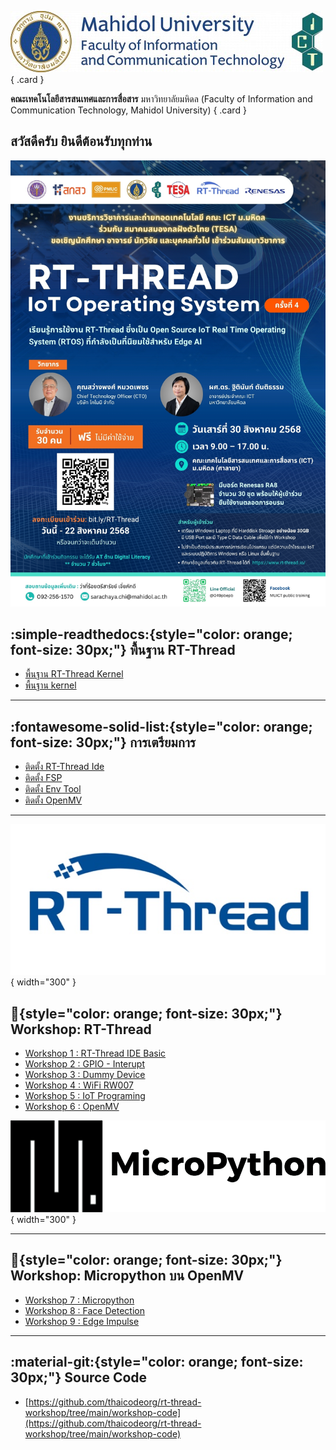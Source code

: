 <div class="grid" markdown>

![](./01_rt-thread/images/mahidol_logo.jpg)
{ .card }

**คณะเทคโนโลยีสารสนเทศและการสื่อสาร** มหาวิทยาลัยมหิดล
(Faculty of Information and Communication Technology, Mahidol University)
{ .card }

</div>

## สวัสดีครับ ยินดีต้อนรับทุกท่าน

![](./01_rt-thread/images/brochour-rtthread.jpg)

## :simple-readthedocs:{style="color: orange; font-size: 30px;"} พื้นฐาน RT-Thread
  - [พื้นฐาน RT-Thread Kernel](./01_rt-thread/01.1_rtthread_kernel.md)
  - [พื้นฐาน kernel](./01_rt-thread/01.2_basic_kernel.md)

---

## :fontawesome-solid-list:{style="color: orange; font-size: 30px;"}  การเตรียมการ
  - [ติดตั้ง RT-Thread Ide](./02_Preparation/02.1_install_rt_thread_ide.md)
  - [ติดตั้ง FSP](./02_Preparation/02.2_install_fsp.md)
  - [ติดตั้ง Env Tool](./02_Preparation/02.3_install_env_tool.md)
  - [ติดตั้ง OpenMV](./02_Preparation/02.4_install_OpenMV.md)
  
--- 

![](./assets/rt-thread.jpg){ width="300" }

## :file_folder:{style="color: orange; font-size: 30px;"}   Workshop: RT-Thread 
  - [Workshop 1 : RT-Thread IDE Basic](./03_workshop1/workshop1.md)
  - [Workshop 2 : GPIO - Interupt](./04_workshop2/workshop2.md)
  - [Workshop 3 : Dummy Device](./05_workshop3/workshop3.md)
  - [Workshop 4 : WiFi RW007](./06_workshop4/workshop4.md)
  - [Workshop 5 : IoT Programing](./07_workshop5/workshop5.md)
  - [Workshop 6 : OpenMV](./08_workshop6/workshop6.md)

![](./assets/micropython-logo.png){ width="300" }

---

## :file_folder:{style="color: orange; font-size: 30px;"}  Workshop:  Micropython บน OpenMV
  - [Workshop 7 : Micropython](./09_workshop7/workshop7.md)
  - [Workshop 8 : Face Detection](./10_workshop8/workshop8.md) 
  - [Workshop 9 : Edge Impulse](./11_workshop9/workshop9.md)
---

## :material-git:{style="color: orange; font-size: 30px;"} Source Code 
  - [https://github.com/thaicodeorg/rt-thread-workshop/tree/main/workshop-code](https://github.com/thaicodeorg/rt-thread-workshop/tree/main/workshop-code)